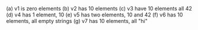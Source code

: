 (a) v1 is zero elements
(b) v2 has 10 elements
(c) v3 have 10 elements all 42
(d) v4 has 1 element, 10
(e) v5 has two elements, 10 and 42
(f) v6 has 10 elements, all empty strings
(g) v7 has 10 elements, all "hi"